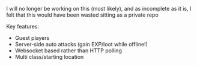 I will no longer be working on this (most likely), and as incomplete as it is, I felt that this would have been wasted sitting as a private repo

Key features:
- Guest players
- Server-side auto attacks (gain EXP/loot while offline!)
- Websocket based rather than HTTP polling
- Multi class/starting location

